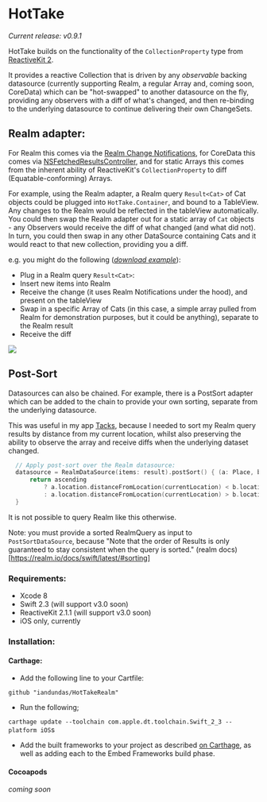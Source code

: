 # HotTake

_Current release: v0.9.1_

HotTake builds on the functionality of the `CollectionProperty` type from [ReactiveKit 2](https://github.com/ReactiveKit/ReactiveKit/tree/v2.1.1).

It provides a reactive Collection that is driven by any _observable_ backing datasource (currently supporting Realm, a regular Array and, coming soon, CoreData) which can be "hot-swapped" to another datasource on the fly, providing any observers with a diff of what's changed, and then re-binding to the underlying datasource to continue delivering their own ChangeSets.

## Realm adapter:

For Realm this comes via the [Realm Change Notifications](https://realm.io/docs/swift/latest/#notifications), for CoreData this comes via [NSFetchedResultsController](https://developer.apple.com/reference/coredata/nsfetchedresultscontroller), and for static Arrays this comes from the inherent ability of ReactiveKit's `CollectionProperty` to diff (Equatable-conforming) Arrays.

For example, using the Realm adapter, a Realm query `Result<Cat>` of Cat objects could be plugged into `HotTake.Container`, and bound to a TableView. Any changes to the Realm would be reflected in the tableView automatically. You could then swap the Realm adapter out for a static array of `Cat` objects - any Observers would receive the diff of what changed (and what did not). In turn, you could then swap in any other DataSource containing Cats and it would react to that new collection, providing you a diff.

e.g. you might do the following (_[download example](https://github.com/iandundas/HotTakeDemo)_):

- Plug in a Realm query `Result<Cat>`:
- Insert new items into Realm
- Receive the change (it uses Realm Notifications under the hood), and present on the tableView
- Swap in a specific Array of Cats (in this case, a simple array pulled from Realm for demonstration purposes, but it could be anything), separate to the Realm result
- Receive the diff

<img src="https://cl.ly/0J2q352v263O/Screen%20Recording%202016-12-01%20at%2012.10%20pm.gif" />


## Post-Sort

Datasources can also be chained. For example, there is a PostSort adapter which can be added to the chain to provide your own sorting, separate from the underlying datasource.

This was useful in my app [Tacks](http://tacks.cc), because I needed to sort my Realm query results by distance from my current location, whilst also preserving the ability to observe the array and receive diffs when the underlying dataset changed.

```swift
  // Apply post-sort over the Realm datasource:
  datasource = RealmDataSource(items: result).postSort() { (a: Place, b:Place) in
      return ascending
          ? a.location.distanceFromLocation(currentLocation) < b.location.distanceFromLocation(currentLocation)
          : a.location.distanceFromLocation(currentLocation) > b.location.distanceFromLocation(currentLocation)
  }
```

It is not possible to query Realm like this otherwise.

Note: you must provide a sorted RealmQuery as input to `PostSortDataSource`, because "Note that the order of Results is only guaranteed to stay consistent when the query is sorted." (realm docs)[https://realm.io/docs/swift/latest/#sorting]


### Requirements:

- Xcode 8
- Swift 2.3 (will support v3.0 soon)
- ReactiveKit 2.1.1  (will support v3.0 soon)
- iOS only, currently

### Installation:

#### Carthage:
- Add the following line to your Cartfile:

`github "iandundas/HotTakeRealm"`

- Run the following;

`carthage update --toolchain com.apple.dt.toolchain.Swift_2_3 --platform iOS`s

- Add the built frameworks to your project as described [on Carthage](https://github.com/Carthage/Carthage#if-youre-building-for-ios-tvos-or-watchos), as well as adding each to the Embed Frameworks build phase.


#### Cocoapods
_coming soon_

